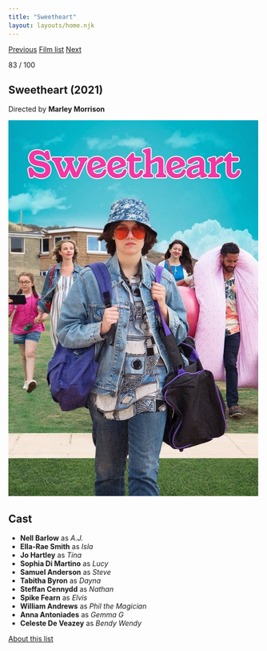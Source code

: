 ```yaml
---
title: "Sweetheart"
layout: layouts/home.njk
---
```


<nav class="films">
  <a class="prev" href="../dune">Previous</a>
  <a href="../">Film list</a>
  <a class="next" href="../the-french-dispatch">Next</a>
</nav>

<p>83 / 100</p>

<article class="film">
  <h1>Sweetheart (2021)</h1>

  <p class="director">
    Directed by <strong>Marley Morrison</strong>
  </p>

  <img src="../films/posters/sweetheart.jpg" alt="">

  <h2>
    Cast
  </h2>
  <ul>
    <li><strong>Nell Barlow</strong> as <em>A.J.</em></li>
<li><strong>Ella-Rae Smith</strong> as <em>Isla</em></li>
<li><strong>Jo Hartley</strong> as <em>Tina</em></li>
<li><strong>Sophia Di Martino</strong> as <em>Lucy</em></li>
<li><strong>Samuel Anderson</strong> as <em>Steve</em></li>
<li><strong>Tabitha Byron</strong> as <em>Dayna</em></li>
<li><strong>Steffan Cennydd</strong> as <em>Nathan</em></li>
<li><strong>Spike Fearn</strong> as <em>Elvis</em></li>
<li><strong>William Andrews</strong> as <em>Phil the Magician</em></li>
<li><strong>Anna Antoniades</strong> as <em>Gemma G</em></li>
<li><strong>Celeste De Veazey</strong> as <em>Bendy Wendy</em></li>
  </ul>
</article>
<footer>
  <a href="../about">About this list</a>
</footer>
